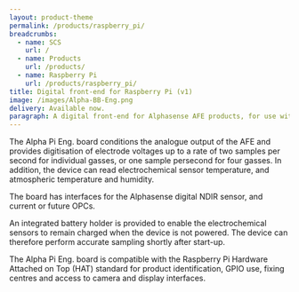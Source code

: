 ```yaml
---
layout: product-theme
permalink: /products/raspberry_pi/
breadcrumbs:
  - name: SCS
    url: /
  - name: Products
    url: /products/
  - name: Raspberry Pi
    url: /products/raspberry_pi/
title: Digital front-end for Raspberry Pi (v1)
image: /images/Alpha-BB-Eng.png
delivery: Available now.
paragraph: A digital front-end for Alphasense AFE products, for use with the Raspberry Pi 2 and Raspberry Pi 3 microcontrollers.
---
```



The Alpha Pi Eng. board conditions the analogue output of the AFE and provides digitisation of electrode voltages up to a rate of two samples per second for individual gasses, or one sample persecond for four gasses. In addition, the device can read electrochemical sensor temperature, and atmospheric temperature and humidity.

The board has interfaces for the Alphasense digital NDIR sensor, and current or future OPCs.

An integrated battery holder is provided to enable the electrochemical sensors to remain charged when the device is not powered. The device can therefore perform accurate sampling shortly after start-up.

The Alpha Pi Eng. board is compatible with the Raspberry Pi Hardware Attached on Top (HAT) standard for product identification, GPIO use, fixing centres and access to camera and display interfaces.